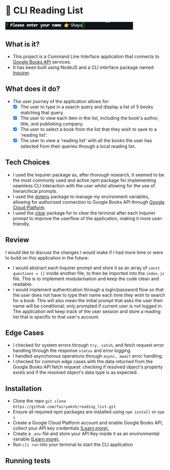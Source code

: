 # 💾 CLI Reading List

<p>
<img alt="CLI Screenshot Example" width="400" src="./assets/name_prompt.png"/>
</p>
<p>

## What is it?
- This project is a Command Line Interface application that connects to [Google Books API](https://developers.google.com/books/docs/overview) services.
- It has been built using NodeJS and a CLI interface package named [Inquirer](https://github.com/SBoudrias/Inquirer.js).

## What does it do?
- The user journey of the application allows for:
    - [x] The user to type in a search query and display a list of 5 books matching that query.
    - [x] The user to view each item in the list, including the book's author, title, and publishing company.
    - [x] The user to select a book from the list that they wish to save to a 'reading list'.
    - [x] The user to view a 'reading list' with all the books the user has selected from their queries through a local reading list.

## Tech Choices
- I used the Inquirer package as, after thorough research, it seemed to be the most commonly used and active npm package for implementing seamless CLI interaction with the user whilst allowing for the use of hierarchical prompts. 
- I used the [dotenv](https://www.npmjs.com/package/dotenv) package to manage my environment variables, allowing for authorised connection to Google Books API through [Google Cloud Platform](https://console.developers.google.com/apis).
- I used the [clear](https://www.npmjs.com/package/clear) package for to clear the terminal after each Inquirer prompt to improve the userflow of the application, making it more user-friendly.

## Review
I would like to discuss the changes I would make if I had more time or were to build on this application in the future:
- I would abstract each Inquirer prompt and store it as an array of `const questions = []` inside another file, to then be imported into the `index.js` file. 
This is to implement modularisation and keep the code clean and readable.
- I would implement authentication through a login/password flow so that the user does not have to type their name each time they wish to search for a book. 
This will also mean the initial prompt that asks the user their name will be conditional; only prompted if current user is not logged in. The application will keep track of the user session and store a reading list that is specific to that user's account.

## Edge Cases
- I checked for system errors through `try, catch`, and fetch request error handling through the response `status` and error logging.
- I handled asynchorous operations through `async, await` error handling.
- I checked for common edge cases with the data returned from the Google Books API fetch request: checking if resolved object's property exists and if the resolved object's data type is as expected. 

## Installation
- Clone the repo `git clone https://github.com/fairyaksh/reading_list.git`
- Ensure all required npm packages are installed using `npm install` or `npm i`
- Create a Google Cloud Platform account and enable Google Books API, collect your API key credentials [(Learn more).](https://developers.google.com/books/docs/v1/using#APIKey)
- Create a `.env` file and store your API Key inside it as an environmental variable [(Learn more).](https://www.freecodecamp.org/news/how-to-use-node-environment-variables-with-a-dotenv-file-for-node-js-and-npm/)
- Run `cli run` into your terminal to start the CLI application

## Running tests

<!-- 

TODO: Write tests
TODO: Beautify your messages: https://dev.to/rushankhan1/build-a-cli-with-node-js-4jbi#:~:text=Beautification%20using%20Boxen%20and%20Chalk

---
TIL:
    - can't map through objects
    - map returns an array
    - .splice mutates original arr; need 2nd position so splice doesn't delete items
    - recommended to: 1. commit package/package-lock.json 2. NOT commit node_modules & .env
    
resources:
https://www.reddit.com/r/learnpython/comments/6yl7l7/eli5_shebang_lines/
https://github.com/motdotla/dotenv#how-do-i-use-dotenv-with-import
https://rachelaemmer.medium.com/how-to-use-the-google-books-api-in-your-application-17a0ed7fa857
https://dev.to/fayvik/building-a-book-finder-app-using-google-book-api-305n
https://pakstech.com/blog/inquirer-js/
https://www.freecodecamp.org/news/how-to-write-better-git-commit-messages/
https://blog.kiradev.co/build-a-cli-using-nodejs#heading-cleaning-up-the-codebase-optional
-->